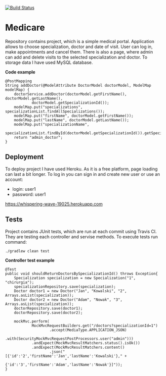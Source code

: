 
[![Build Status](https://travis-ci.org/szwajkowska/medicare.svg?branch=test)](https://travis-ci.org/szwajkowska/medicare)

# Medicare
Repository contains project, which is a simple medical portal.
Application allows to choose specialization, doctor and date of visit. User can log in, make appointments and cancel them.
There is also a page, where admin can add and delete visits to the selected specialization and doctor. 
To storage data I have used MySQL database.

<b>Code example</b>

    @PostMapping
    String addDoctor(@ModelAttribute DoctorModel doctorModel, ModelMap modelMap) {
        doctorService.addDoctor(doctorModel.getFirstName(), doctorModel.getLastName(),
                doctorModel.getSpecializationId());
        modelMap.put("specializations", specializationList.findAllSpecializations());
        modelMap.put("firstName", doctorModel.getFirstName());
        modelMap.put("lastName", doctorModel.getLastName());
        modelMap.put("specializationName",
                specializationList.findById(doctorModel.getSpecializationId()).getSpecializationName());
        return "admin_doctor";
    }

## Deployment

To deploy project I have used Heroku. As it is a free platform, page loading can last a bit longer. 
To log in you can sign in and create new user or use an account: 
* login: user1
* password: user1


https://whispering-wave-19025.herokuapp.com

## Tests

Project contains JUnit tests, which are run at each commit using Travis CI. They are testing each controller and servise methods.
To execute tests run command:

    ./gradlew clean test

<b>Controller test example</b>


    @Test
    public void shouldReturnDoctorsBySpecializationId() throws Exception{
        Specialization specialization = new Specialization("1", "chirurgia");
        specializationRepository.save(specialization);
        Doctor doctor1 = new Doctor("Jan", "Kowalski", "2", Arrays.asList(specialization));
        Doctor doctor2 = new Doctor("Adam", "Nowak", "3", Arrays.asList(specialization));
        doctorRepository.save(doctor1);
        doctorRepository.save(doctor2);

        mockMvc.perform(
                MockMvcRequestBuilders.get("/doctors?specializationId=1")
                        .accept(MediaType.APPLICATION_JSON)
                        .with(SecurityMockMvcRequestPostProcessors.user("admin")))
                .andExpect(MockMvcResultMatchers.status().isOk())
                .andExpect(MockMvcResultMatchers.content()
                        .json("[{'id':'2','firstName':'Jan','lastName':'Kowalski'}," +
                               "{'id':'3','firstName':'Adam','lastName':'Nowak'}]"));
    }
    

    


